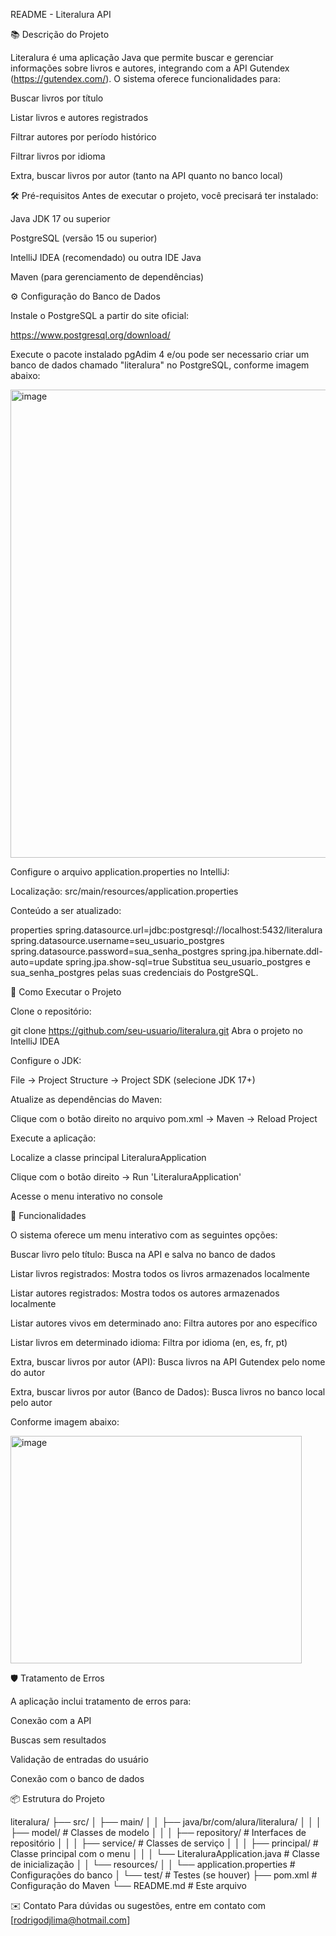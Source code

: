 ﻿README - Literalura API

📚 Descrição do Projeto

Literalura é uma aplicação Java que permite buscar e gerenciar informações sobre livros e autores, integrando com a API Gutendex (https://gutendex.com/). O sistema oferece funcionalidades para:

Buscar livros por título

Listar livros e autores registrados

Filtrar autores por período histórico

Filtrar livros por idioma

Extra, buscar livros por autor (tanto na API quanto no banco local)

🛠️ Pré-requisitos
Antes de executar o projeto, você precisará ter instalado:

Java JDK 17 ou superior

PostgreSQL (versão 15 ou superior)

IntelliJ IDEA (recomendado) ou outra IDE Java

Maven (para gerenciamento de dependências)

⚙️ Configuração do Banco de Dados

Instale o PostgreSQL a partir do site oficial:

https://www.postgresql.org/download/

Execute o pacote instalado pgAdim 4 e/ou pode ser necessario criar um banco de dados chamado "literalura" no PostgreSQL, conforme imagem abaixo:

<img width="1003" height="749" alt="image" src="https://github.com/user-attachments/assets/dd3b8d50-a9eb-4053-b4ef-d980bb3dc6a3" />


Configure o arquivo application.properties no IntelliJ:

Localização: src/main/resources/application.properties

Conteúdo a ser atualizado:

properties
spring.datasource.url=jdbc:postgresql://localhost:5432/literalura
spring.datasource.username=seu_usuario_postgres
spring.datasource.password=sua_senha_postgres
spring.jpa.hibernate.ddl-auto=update
spring.jpa.show-sql=true
Substitua seu_usuario_postgres e sua_senha_postgres pelas suas credenciais do PostgreSQL.

🚀 Como Executar o Projeto

Clone o repositório:


git clone https://github.com/seu-usuario/literalura.git
Abra o projeto no IntelliJ IDEA

Configure o JDK:

File → Project Structure → Project SDK (selecione JDK 17+)

Atualize as dependências do Maven:

Clique com o botão direito no arquivo pom.xml → Maven → Reload Project

Execute a aplicação:

Localize a classe principal LiteraluraApplication

Clique com o botão direito → Run 'LiteraluraApplication'

Acesse o menu interativo no console

🎯 Funcionalidades

O sistema oferece um menu interativo com as seguintes opções:

Buscar livro pelo título: Busca na API e salva no banco de dados

Listar livros registrados: Mostra todos os livros armazenados localmente

Listar autores registrados: Mostra todos os autores armazenados localmente

Listar autores vivos em determinado ano: Filtra autores por ano específico

Listar livros em determinado idioma: Filtra por idioma (en, es, fr, pt)

Extra, buscar livros por autor (API): Busca livros na API Gutendex pelo nome do autor

Extra, buscar livros por autor (Banco de Dados): Busca livros no banco local pelo autor

Conforme imagem abaixo:

<img width="466" height="364" alt="image" src="https://github.com/user-attachments/assets/380ceff9-45e2-4f72-b244-6729fea3fb5a" />


🛡️ Tratamento de Erros

A aplicação inclui tratamento de erros para:

Conexão com a API

Buscas sem resultados

Validação de entradas do usuário

Conexão com o banco de dados

📦 Estrutura do Projeto


literalura/
├── src/
│   ├── main/
│   │   ├── java/br/com/alura/literalura/
│   │   │   ├── model/          # Classes de modelo
│   │   │   ├── repository/     # Interfaces de repositório
│   │   │   ├── service/        # Classes de serviço
│   │   │   ├── principal/      # Classe principal com o menu
│   │   │   └── LiteraluraApplication.java  # Classe de inicialização
│   │   └── resources/
│   │       └── application.properties  # Configurações do banco
│   └── test/                   # Testes (se houver)
├── pom.xml                     # Configuração do Maven
└── README.md                   # Este arquivo

✉️ Contato
Para dúvidas ou sugestões, entre em contato com [rodrigodjlima@hotmail.com]
